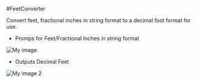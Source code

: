 #FeetConverter

Convert feet, fractional inches in string format to a decimal foot format for use.

- Promps for Feet/Fractional Inches in string format

![My image](raw.github.com/kmorin/FeetConverter/gh-pages/images/FC1.PNG)

- Outputs Decimal Feet

![My image 2](raw.github.com/kmorin/FeetConverter/gh-pages/images/FC2.PNG)
